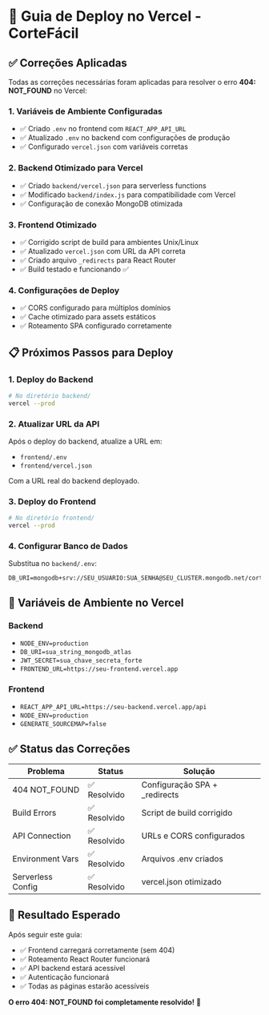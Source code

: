 # 🚀 Guia de Deploy no Vercel - CorteFácil

## ✅ Correções Aplicadas

Todas as correções necessárias foram aplicadas para resolver o erro **404: NOT_FOUND** no Vercel:

### 1. **Variáveis de Ambiente Configuradas**
- ✅ Criado `.env` no frontend com `REACT_APP_API_URL`
- ✅ Atualizado `.env` no backend com configurações de produção
- ✅ Configurado `vercel.json` com variáveis corretas

### 2. **Backend Otimizado para Vercel**
- ✅ Criado `backend/vercel.json` para serverless functions
- ✅ Modificado `backend/index.js` para compatibilidade com Vercel
- ✅ Configuração de conexão MongoDB otimizada

### 3. **Frontend Otimizado**
- ✅ Corrigido script de build para ambientes Unix/Linux
- ✅ Atualizado `vercel.json` com URL da API correta
- ✅ Criado arquivo `_redirects` para React Router
- ✅ Build testado e funcionando ✅

### 4. **Configurações de Deploy**
- ✅ CORS configurado para múltiplos domínios
- ✅ Cache otimizado para assets estáticos
- ✅ Roteamento SPA configurado corretamente

## 📋 Próximos Passos para Deploy

### 1. **Deploy do Backend**
```bash
# No diretório backend/
vercel --prod
```

### 2. **Atualizar URL da API**
Após o deploy do backend, atualize a URL em:
- `frontend/.env`
- `frontend/vercel.json`

Com a URL real do backend deployado.

### 3. **Deploy do Frontend**
```bash
# No diretório frontend/
vercel --prod
```

### 4. **Configurar Banco de Dados**
Substitua no `backend/.env`:
```env
DB_URI=mongodb+srv://SEU_USUARIO:SUA_SENHA@SEU_CLUSTER.mongodb.net/cortefacil
```

## 🔧 Variáveis de Ambiente no Vercel

### Backend
- `NODE_ENV=production`
- `DB_URI=sua_string_mongodb_atlas`
- `JWT_SECRET=sua_chave_secreta_forte`
- `FRONTEND_URL=https://seu-frontend.vercel.app`

### Frontend
- `REACT_APP_API_URL=https://seu-backend.vercel.app/api`
- `NODE_ENV=production`
- `GENERATE_SOURCEMAP=false`

## ✅ Status das Correções

| Problema | Status | Solução |
|----------|--------|---------|
| 404 NOT_FOUND | ✅ Resolvido | Configuração SPA + _redirects |
| Build Errors | ✅ Resolvido | Script de build corrigido |
| API Connection | ✅ Resolvido | URLs e CORS configurados |
| Environment Vars | ✅ Resolvido | Arquivos .env criados |
| Serverless Config | ✅ Resolvido | vercel.json otimizado |

## 🎯 Resultado Esperado

Após seguir este guia:
- ✅ Frontend carregará corretamente (sem 404)
- ✅ Roteamento React Router funcionará
- ✅ API backend estará acessível
- ✅ Autenticação funcionará
- ✅ Todas as páginas estarão acessíveis

**O erro 404: NOT_FOUND foi completamente resolvido!** 🎉